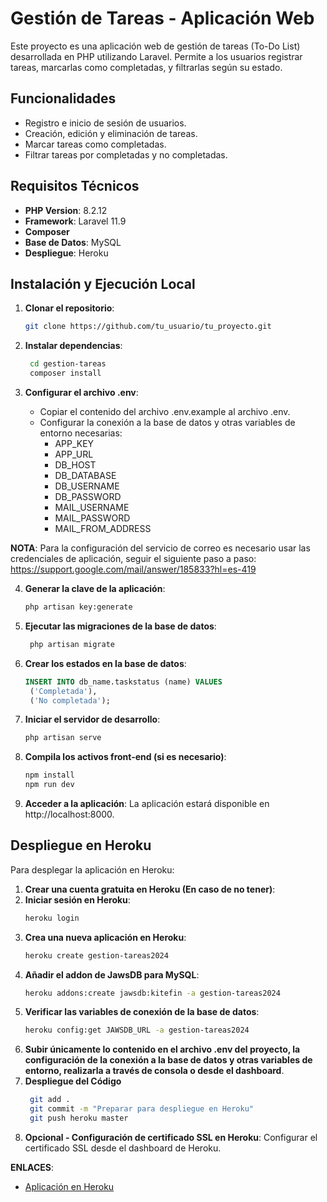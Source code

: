 # Gestión de Tareas - Aplicación Web

Este proyecto es una aplicación web de gestión de tareas (To-Do List) desarrollada en PHP utilizando Laravel. Permite a los usuarios registrar tareas, marcarlas como completadas, y filtrarlas según su estado.

## Funcionalidades

- Registro e inicio de sesión de usuarios.
- Creación, edición y eliminación de tareas.
- Marcar tareas como completadas.
- Filtrar tareas por completadas y no completadas.

## Requisitos Técnicos

- **PHP Version**: 8.2.12
- **Framework**: Laravel 11.9
- **Composer**
- **Base de Datos**: MySQL
- **Despliegue**: Heroku

## Instalación y Ejecución Local

1. **Clonar el repositorio**:

   ```bash
   git clone https://github.com/tu_usuario/tu_proyecto.git

2. **Instalar dependencias**:

   ```bash
    cd gestion-tareas
    composer install
3. **Configurar el archivo .env**:
    - Copiar el contenido del archivo .env.example al archivo .env.
    - Configurar la conexión a la base de datos y otras variables de entorno necesarias:
        - APP_KEY
        - APP_URL
        - DB_HOST
        - DB_DATABASE
        - DB_USERNAME
        - DB_PASSWORD
        - MAIL_USERNAME
        - MAIL_PASSWORD
        - MAIL_FROM_ADDRESS

**NOTA**: Para la configuración del servicio de correo es necesario usar las credenciales de aplicación, seguir el siguiente paso a paso: https://support.google.com/mail/answer/185833?hl=es-419

4. **Generar la clave de la aplicación**:
   ```bash
   php artisan key:generate
5. **Ejecutar las migraciones de la base de datos**:
   ```bash
    php artisan migrate
6. **Crear los estados en la base de datos**:
    ```sql
    INSERT INTO db_name.taskstatus (name) VALUES
	 ('Completada'),
	 ('No completada');
6. **Iniciar el servidor de desarrollo**:
   ```bash
   php artisan serve
7. **Compila los activos front-end (si es necesario)**:
   ```bash
   npm install
   npm run dev
8. **Acceder a la aplicación**:
   La aplicación estará disponible en http://localhost:8000.

## Despliegue en Heroku
Para desplegar la aplicación en Heroku:
1. **Crear una cuenta gratuita en Heroku (En caso de no tener)**:
2. **Iniciar sesión en Heroku**:
   ```bash
   heroku login
3. **Crea una nueva aplicación en Heroku**:
    ```bash
   heroku create gestion-tareas2024
4. **Añadir el addon de JawsDB para MySQL**:
   ```bash
   heroku addons:create jawsdb:kitefin -a gestion-tareas2024
5. **Verificar las variables de conexión de la base de datos**:
   ```bash
   heroku config:get JAWSDB_URL -a gestion-tareas2024
6. **Subir únicamente lo contenido en el archivo .env del proyecto, la configuración de la conexión a la base de datos y otras variables de entorno, realizarla a través de consola o desde el dashboard**.
7. **Despliegue del Código**
   ```bash
    git add .
    git commit -m "Preparar para despliegue en Heroku"
    git push heroku master
8. **Opcional - Configuración de certificado SSL en Heroku**:
   Configurar el certificado SSL desde el dashboard de Heroku.

**ENLACES**:
- [Aplicación en Heroku](http://gestion-tareas2024-bb51e35ab758.herokuapp.com/)



